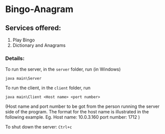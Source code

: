 # Bingo-Anagram

## Services offered: 
1. Play Bingo
2. Dictionary and Anagrams
                   
### Details:
To run the server, in the `server` folder, run (in Windows)
```
java main\Server                 
```						
					
To run the client, in the `client` folder, run
```
java main\Client <Host name> <port number>
```			 
(Host name and port number to be got from the person running the server side of the program.
The format for the host name is illustrated in the following example.
Eg. Host name:   10.0.3.160 
	port number: 1712 )
				  
To shut down the server: `Ctrl+c`
